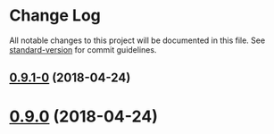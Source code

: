 # Change Log

All notable changes to this project will be documented in this file. See [standard-version](https://github.com/conventional-changelog/standard-version) for commit guidelines.

<a name="0.9.1-0"></a>
## [0.9.1-0](https://github.com/UppaJung/rest-contracts/compare/v0.9.2...v0.9.1-0) (2018-04-24)



<a name="0.9.0"></a>
# [0.9.0](https://github.com/UppaJung/rest-contracts/compare/v0.9.2...v0.9.0) (2018-04-24)
